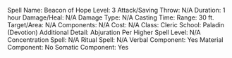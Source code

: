 
Spell Name: Beacon of Hope
Level: 3
Attack/Saving Throw: N/A
Duration: 1 hour
Damage/Heal: N/A
Damage Type: N/A
Casting Time: 
Range: 30 ft.
Target/Area: N/A
Components: N/A
Cost: N/A
Class: Cleric
School:  Paladin (Devotion)
Additional Detail: Abjuration
Per Higher Spell Level: N/A
Concentration Spell: N/A
Ritual Spell: N/A
Verbal Component: Yes
Material Component: No
Somatic Component: Yes
